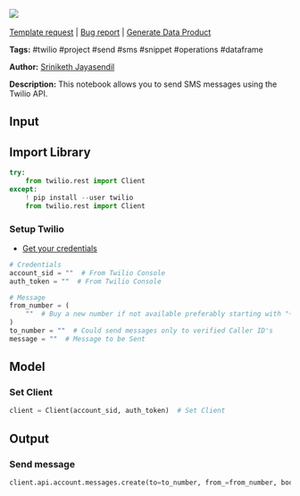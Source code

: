 <a href="https://app.naas.ai/user-redirect/naas/downloader?url=https://raw.githubusercontent.com/jupyter-naas/awesome-notebooks/master/Twilio/Twilio_Send_SMS.ipynb" target="_parent"><img src="https://naasai-public.s3.eu-west-3.amazonaws.com/open_in_naas.svg"/></a><br><br><a href="https://github.com/jupyter-naas/awesome-notebooks/issues/new?assignees=&labels=&template=template-request.md&title=Tool+-+Action+of+the+notebook+">Template request</a> | <a href="https://github.com/jupyter-naas/awesome-notebooks/issues/new?assignees=&labels=bug&template=bug_report.md&title=Twilio+-+Send+SMS:+Error+short+description">Bug report</a> | <a href="https://app.naas.ai/user-redirect/naas/downloader?url=https://raw.githubusercontent.com/jupyter-naas/awesome-notebooks/master/Naas/Naas_Start_data_product.ipynb" target="_parent">Generate Data Product</a>

**Tags:** #twilio #project #send #sms #snippet #operations #dataframe

**Author:** [Sriniketh Jayasendil](https://www.linkedin.com/in/sriniketh-jayasendil/)

**Description:** This notebook allows you to send SMS messages using the Twilio API.

## Input

## Import Library


```python
try:
    from twilio.rest import Client
except:
    ! pip install --user twilio
    from twilio.rest import Client
```

### Setup Twilio
- [Get your credentials](https://support.twilio.com/hc/en-us/articles/223136027-Auth-Tokens-and-How-to-Change-Them)


```python
# Credentials
account_sid = ""  # From Twilio Console
auth_token = ""  # From Twilio Console

# Message
from_number = (
    ""  # Buy a new number if not available preferably starting with "+1" country code
)
to_number = ""  # Could send messages only to verified Caller ID's
message = ""  # Message to be Sent
```

## Model


### Set Client


```python
client = Client(account_sid, auth_token)  # Set Client
```

## Output


### Send message


```python
client.api.account.messages.create(to=to_number, from_=from_number, body=message)
```
